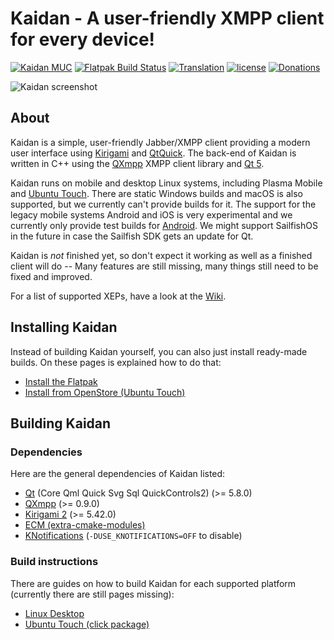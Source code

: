 # Kaidan - A user-friendly XMPP client for every device!

[![Kaidan MUC](https://search.jabbercat.org/api/1.0/badge?address=kaidan@muc.kaidan.im)](https://i.kaidan.im)
[![Flatpak Build Status](https://binary-factory.kde.org/buildStatus/icon?job=Kaidan_flatpak)](https://binary-factory.kde.org/job/Kaidan_flatpak/)
[![Translation](https://hosted.weblate.org/widgets/kaidan/-/svg-badge.svg)](https://hosted.weblate.org/projects/kaidan/translations/)
[![license](https://img.shields.io/badge/License-GPLv3%2B%20%2F%20CC%20BY--SA%204.0-blue.svg)](https://raw.githubusercontent.com/kaidanim/kaidan/master/LICENSE)
[![Donations](https://img.shields.io/liberapay/patrons/kaidan.svg?logo=liberapay)](https://liberapay.com/kaidan)

![Kaidan screenshot](https://www.kaidan.im/images/screenshot.png)

## About

Kaidan is a simple, user-friendly Jabber/XMPP client providing a modern user
interface using [Kirigami][kg] and [QtQuick][qquick]. The back-end of Kaidan is
written in C++ using the [QXmpp][qxmpp] XMPP client library and [Qt 5][qt].

Kaidan runs on mobile and desktop Linux systems, including Plasma Mobile and
[Ubuntu Touch][openstore]. There are static Windows builds and macOS is also
supported, but we currently can't provide builds for it. The support for the
legacy mobile systems Android and iOS is very experimental and we currently only
provide test builds for [Android][android]. We might support SailfishOS in the
future in case the Sailfish SDK gets an update for Qt.

Kaidan is *not* finished yet, so don't expect it working as well as a finished
client will do -- Many features are still missing, many things still need to be
fixed and improved.

For a list of supported XEPs, have a look at the [Wiki][supp-xeps].

## Installing Kaidan

Instead of building Kaidan yourself, you can also just install ready-made builds. On these pages is explained
how to do that:
 * [Install the Flatpak](https://invent.kde.org/kde/kaidan/wikis/install/flatpak)
 * [Install from OpenStore (Ubuntu Touch)][openstore]

## Building Kaidan

### Dependencies

Here are the general dependencies of Kaidan listed:
 * [Qt](https://doc.qt.io/qt-5/build-sources.html) (Core Qml Quick Svg Sql QuickControls2) (>= 5.8.0)
 * [QXmpp][qxmpp] (>= 0.9.0)
 * [Kirigami 2](https://phabricator.kde.org/source/kirigami/) (>= 5.42.0)
 * [ECM (extra-cmake-modules)](https://api.kde.org/ecm/manual/ecm.7.html)
 * [KNotifications][knotif] (`-DUSE_KNOTIFICATIONS=OFF` to disable)

### Build instructions

There are guides on how to build Kaidan for each supported platform (currently there are still pages missing):
 * [Linux Desktop](https://invent.kde.org/kde/kaidan/wikis/building/linux-debian-based)
 * [Ubuntu Touch (click package)](https://invent.kde.org/kde/kaidan/wikis/building/ubuntu-touch)


[kg]: https://kde.org/products/kirigami/
[qquick]: https://wiki.qt.io/Qt_Quick
[qxmpp]: http://qxmpp.org
[qt]: https://www.qt.io/
[openstore]: https://open-store.io/app/im.kaidan.kaidan
[android]: https://www.kaidan.im/download/#android
[supp-xeps]: https://invent.kde.org/kde/kaidan/wikis/Supported-XEPs
[knotif]: https://api.kde.org/frameworks/knotifications/html/index.html
